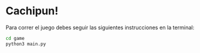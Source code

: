 # Cachipun!

Para correr el juego debes seguir las siguientes instrucciones en la terminal:

```sh
cd game
python3 main.py
```
